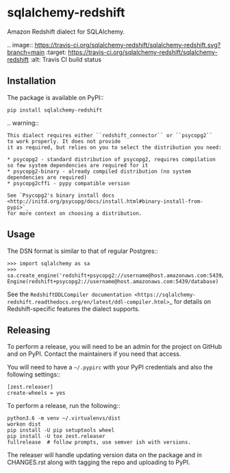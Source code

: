 sqlalchemy-redshift
===================

Amazon Redshift dialect for SQLAlchemy.

.. image:: https://travis-ci.org/sqlalchemy-redshift/sqlalchemy-redshift.svg?branch=main
   :target: https://travis-ci.org/sqlalchemy-redshift/sqlalchemy-redshift
   :alt: Travis CI build status

Installation
------------

The package is available on PyPI::

    pip install sqlalchemy-redshift

.. warning::

    This dialect requires either ``redshift_connector`` or ``psycopg2``
    to work properly. It does not provide
    it as required, but relies on you to select the distribution you need:

    * psycopg2 - standard distribution of psycopg2, requires compilation so few system dependencies are required for it
    * psycopg2-binary - already compiled distribution (no system dependencies are required)
    * psycopg2cffi - pypy compatible version

    See `Psycopg2's binary install docs <http://initd.org/psycopg/docs/install.html#binary-install-from-pypi>`_
    for more context on choosing a distribution.

Usage
-----
The DSN format is similar to that of regular Postgres::

    >>> import sqlalchemy as sa
    >>> sa.create_engine('redshift+psycopg2://username@host.amazonaws.com:5439/database')
    Engine(redshift+psycopg2://username@host.amazonaws.com:5439/database)

See the `RedshiftDDLCompiler documentation
<https://sqlalchemy-redshift.readthedocs.org/en/latest/ddl-compiler.html>`_
for details on Redshift-specific features the dialect supports.

Releasing
---------

To perform a release, you will need to be an admin for the project on
GitHub and on PyPI. Contact the maintainers if you need that access.

You will need to have a `~/.pypirc` with your PyPI credentials and
also the following settings::

    [zest.releaser]
    create-wheels = yes

To perform a release, run the following::

    python3.6 -m venv ~/.virtualenvs/dist
    workon dist
    pip install -U pip setuptools wheel
    pip install -U tox zest.releaser
    fullrelease  # follow prompts, use semver ish with versions.

The releaser will handle updating version data on the package and in
CHANGES.rst along with tagging the repo and uploading to PyPI.
